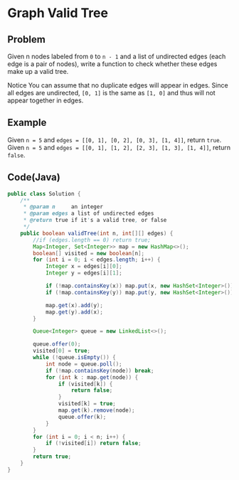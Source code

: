 # Graph Valid Tree

## Problem

Given n nodes labeled from `0` to `n - 1` and a list of undirected edges (each edge is a pair of nodes), write a function to check whether these edges make up a valid tree.

Notice
You can assume that no duplicate edges will appear in edges. Since all edges are undirected, `[0, 1]` is the same as `[1, 0]` and thus will not appear together in edges.

## Example

Given `n = 5` and `edges = [[0, 1], [0, 2], [0, 3], [1, 4]]`, return `true`.
Given `n = 5` and `edges = [[0, 1], [1, 2], [2, 3], [1, 3], [1, 4]]`, return `false`.

## Code(Java)

```java
public class Solution {
    /**
     * @param n     an integer
     * @param edges a list of undirected edges
     * @return true if it's a valid tree, or false
     */
    public boolean validTree(int n, int[][] edges) {
        //if (edges.length == 0) return true;
        Map<Integer, Set<Integer>> map = new HashMap<>();
        boolean[] visited = new boolean[n];
        for (int i = 0; i < edges.length; i++) {
            Integer x = edges[i][0];
            Integer y = edges[i][1];

            if (!map.containsKey(x)) map.put(x, new HashSet<Integer>());
            if (!map.containsKey(y)) map.put(y, new HashSet<Integer>());

            map.get(x).add(y);
            map.get(y).add(x);
        }

        Queue<Integer> queue = new LinkedList<>();

        queue.offer(0);
        visited[0] = true;
        while (!queue.isEmpty()) {
            int node = queue.poll();
            if (!map.containsKey(node)) break;
            for (int k : map.get(node)) {
                if (visited[k]) {
                    return false;
                }
                visited[k] = true;
                map.get(k).remove(node);
                queue.offer(k);
            }
        }
        for (int i = 0; i < n; i++) {
            if (!visited[i]) return false;
        }
        return true;
    }
}
```
